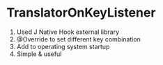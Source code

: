 # TranslatorOnKeyListener


1.  Used  J Native Hook external library  
2. @Override to set different key combination
3. Add to operating system startup 
4. Simple & useful